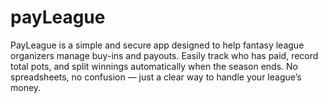 # payLeague
PayLeague is a simple and secure app designed to help fantasy league organizers manage buy-ins and payouts. Easily track who has paid, record total pots, and split winnings automatically when the season ends. No spreadsheets, no confusion — just a clear way to handle your league’s money.
